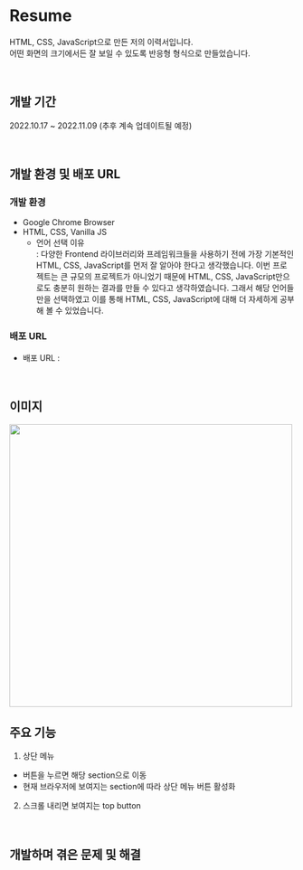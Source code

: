 # Resume
HTML, CSS, JavaScript으로 만든 저의 이력서입니다. <br>
어떤 화면의 크기에서든 잘 보일 수 있도록 반응형 형식으로 만들었습니다.

<br>

## 개발 기간
2022.10.17 ~ 2022.11.09 (추후 계속 업데이트될 예정)

<br>

## 개발 환경 및 배포 URL
### 개발 환경
* Google Chrome Browser
* HTML, CSS, Vanilla JS
  * 언어 선택 이유 <br>
    : 다양한 Frontend 라이브러리와 프레임워크들을 사용하기 전에 가장 기본적인 HTML, CSS, JavaScript를 먼저 잘 알아야 한다고 생각했습니다. 이번 프로젝트는 큰 규모의 프로젝트가 아니었기 때문에 HTML, CSS, JavaScript만으로도 충분히 원하는 결과를 만들 수 있다고 생각하였습니다. 그래서 해당 언어들만을 선택하였고 이를 통해 HTML, CSS, JavaScript에 대해 더 자세하게 공부해 볼 수 있었습니다.
### 배포 URL
* 배포 URL : 

<br>

## 이미지
<img src="https://user-images.githubusercontent.com/102580289/200984329-0e3c8bcd-6de2-497d-8fa0-f4083d13dec1.png" width="500">

<br>

## 주요 기능
1) 상단 메뉴 
* 버튼을 누르면 해당 section으로 이동
* 현재 브라우저에 보여지는 section에 따라 상단 메뉴 버튼 활성화

2) 스크롤 내리면 보여지는 top button

<br>

## 개발하며 겪은 문제 및 해결


